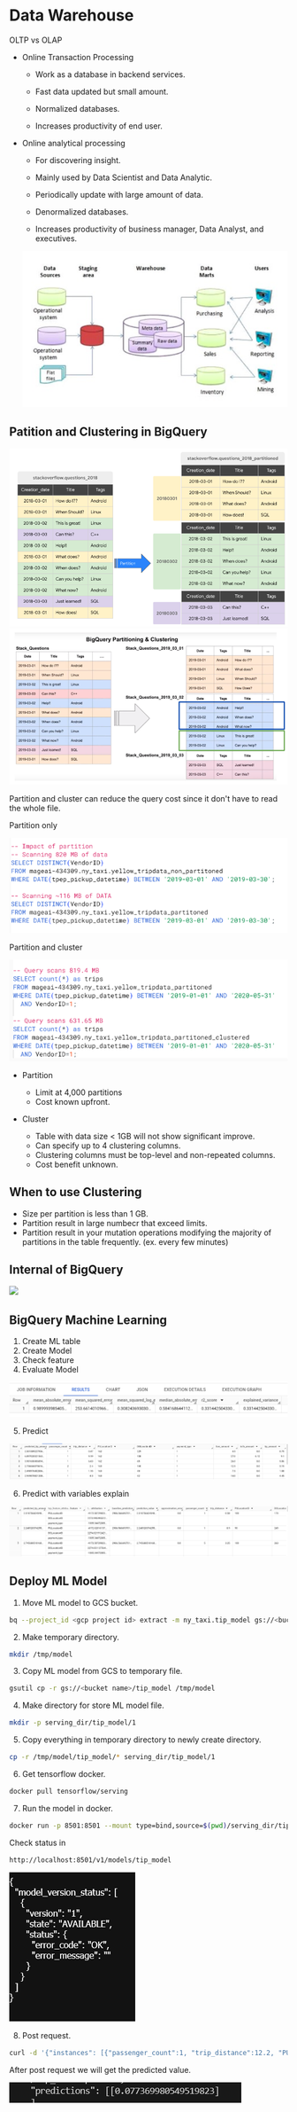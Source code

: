 # Data Warehouse
OLTP vs OLAP
* Online Transaction Processing
  
  - Work as a database in backend services.
  
  - Fast data updated but small amount.
  
  - Normalized databases.
  
  - Increases productivity of end user.
  
* Online analytical processing
  
  - For discovering insight.
  
  - Mainly used by Data Scientist and Data Analytic.
  
  - Periodically update with large amount of data.
  
  - Denormalized databases.
  
  - Increases productivity of business manager, Data Analyst, and executives.

  <img src="pic/DW.PNG" />

## Patition and Clustering in BigQuery

  <img src="pic/partition.PNG" />

  <img src="pic/Cluster.PNG" />

  Partition and cluster can reduce the query cost since it don't have to read the whole file.

  Partition only

   <img src="pic/partition_size.PNG" />

  Partition and cluster

  <img src="pic/par_and_clus.PNG" />

* Partition

  - Limit at 4,000 partitions
  - Cost known upfront.

* Cluster

  - Table with data size < 1GB will not show significant improve.
  - Can specify up to 4 clustering columns.
  - Clustering columns must be top-level and non-repeated columns.
  - Cost benefit unknown.

## When to use Clustering
  - Size per partition is less than 1 GB.
  - Partition result in large numbecr that exceed limits.
  - Partition result in your mutation operations modifying the majority of partitions in the table frequently. (ex. every few minutes)

## Internal of BigQuery

[![](https://markdown-videos-api.jorgenkh.no/youtube/eduHi1inM4s)](https://youtu.be/eduHi1inM4s&list=PL3MmuxUbc_hJed7dXYoJw8DoCuVHhGEQb&index=37)

## BigQuery Machine Learning

1. Create ML table
2. Create Model
3. Check feature
4. Evaluate Model

<img src="pic/linear_regression.PNG" />

5. Predict
   
<img src="pic/Pred.PNG" />

6. Predict with variables explain

<img src="pic/Pred_and_explain.PNG" />

## Deploy ML Model

1. Move ML model to GCS bucket.

```bash
bq --project_id <gcp project id> extract -m ny_taxi.tip_model gs://<bucket name>/tip_model
```

2. Make temporary directory.

```bash
mkdir /tmp/model
```

3. Copy ML model from GCS to temporary file.

```bash
gsutil cp -r gs://<bucket name>/tip_model /tmp/model
```

4. Make directory for store ML model file.

```bash
mkdir -p serving_dir/tip_model/1
```

5. Copy everything in temporary directory to newly create directory.

```bash
cp -r /tmp/model/tip_model/* serving_dir/tip_model/1
```

6. Get tensorflow docker.

```bash
docker pull tensorflow/serving
```

7. Run the model in docker.

```bash
docker run -p 8501:8501 --mount type=bind,source=$(pwd)/serving_dir/tip_model,target=/models/tip_model -e MODEL_NAME=tip_model -t tensorflow/serving &
```

Check status in 

```bash
http://localhost:8501/v1/models/tip_model
```

<img src="pic/deploy_get.PNG" />

8. Post request.

```bash
curl -d '{"instances": [{"passenger_count":1, "trip_distance":12.2, "PULocationID":"193", "DOLocationID":"264", "payment_type":"2","fare_amount":20.4,"tolls_amount":0.0}]}' -X POST http://localhost:8501/v1/models/tip_model:predict
```

After post request we will get the predicted value.

<img src="pic/deploy_post.PNG" />


